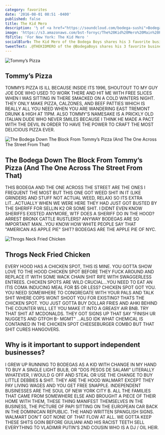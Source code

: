 ```yaml
---
category: favorites
date: '2016-08-01 08:51 -0400'
published: false
title: The Kid Mero
description: '½ of <a href="https://soundcloud.com/bodega-sushi">Bodega Boys</a>'
image: 'https://s3.amazonaws.com/bst-fornyc/The%20Kid%20Mero%20Main%20Portrait.jpg'
fbTitle: 'For New York: The Kid Mero '
socialBlurb: The Kid Mero of the Bodega Boys shares his 3 favorite businesses in NYC.
tweetText: .@THEKIDMERO of the @BodegaBoys shares his 3 favorite businesses in NY
---
```

![Tommy’s Pizza](https://s3.amazonaws.com/bst-fornyc/The%20Kid's%20Mero%20Tommy's%20Pizza.jpg)
## Tommy’s Pizza
TOMMYS PIZZA IS ILL BECAUSE INSIDE ITS 1996, SHOUTOUT TO MY GUY JOE DOE WHO USED TO WORK THERE AND HIT ME WITH FREE SLICES WHEN I WAS SITTING IN THERE SMACKED ON A COLD WINTERS NIGHT. THEY ONLY MAKE PIZZA, CALZONES, AND BEEF PATTIES WHICH IS REALLY ALL YOU NEED WHEN YOU ARE WANDERING EAST TREMONT DRUNK & HIGH AT 11PM. ALSO TOMMY'S NAMESAKE IS A PRICKLY OLD ITALIAN DUDE WHO NEVER SMILES BECAUSE I THINK HE MADE A PACT WITH THE DEVIL IN ORDER TO HAVE THE POWER TO CRAFT THE MOST DELICIOUS PIZZA EVER.

![The Bodega Down The Block From Tommy’s Pizza (And The One Across The Street From That)](https://s3.amazonaws.com/bst-fornyc/The%20Kid%20Mero%20Bodega.jpg)
## The Bodega Down The Block From Tommy’s Pizza (And The One Across The Street From That)
THIS BODEGA AND THE ONE ACROSS THE STREET ARE THE ONES I FREQUENT THE MOST BUT THIS ONE GOT WEED SHIT IN IT (LIKE GRINDERS AND STUFF NOT ACTUAL WEED, RELAX) SO ITS EXTRA LIT...ACTUALLY WHEN WE WERE HERE THEY HAD JUST GOT BUSTED BY THE SHERIFF FOR SELLIN K2 OR SOME SHIT. I DIDNT EVEN KNOW SHERIFFS EXISTED ANYMORE, WTF DOES A SHERIFF DO IN THE HOOD? ARREST BRONX CATTLE RUSTLERS? ANYWAY BODEGAS ARE SO IMPORTANT MAN...YOU KNOW HOW WHITE PEOPLE SAY THAT "AMERICAN AS APPLE PIE" SHIT? BODEGAS ARE THE APPLE PIE OF NYC.

![Throgs Neck Fried Chicken](https://s3.amazonaws.com/bst-fornyc/The%20Kid%20Mero%20Throgs%20Neck%20Fried%20Chicken.jpg)
## Throgs Neck Fried Chicken
EVERY HOOD HAS A CHICKEN SPOT, THIS IS MINE. YOU GOTTA SHOW LOVE TO THE HOOD CHICKEN SPOT BEFORE THEY FUCK AROUND AND REPLACE IT WITH SOME WACK CHAIN SHIT RIFE WITH SWAGGERLESS ENTREES. CHICKEN SPOTS ARE WILD CRUCIAL...YOU NEED TO EAT AN ITIS COMA INDUCING MEAL FOR $5 OR LESS? CHICKEN SPOT GOT YOU. YOU NEED SOMEWHERE TO CONGREGATE WITH YOUR PALS AND TALK SHIT WHERE COPS WONT SHOOT YOU FOR EXISTING? THATS THE CHICKEN SPOT. YOU JUST GOTTA BUY DOLLAR FRIES AND AHKI BEHIND THE COUNTER WILL LET YOU MAKE IT INTO A GREASY AIR BNB. TRY THAT SHIT AT MCDONALDS. THEY GOT SIGNS UP THAT SAY "FINISH UR NUGGETS AND GTFOH B- MGMT" ...ALSO IDK WHAT CHEMICAL IS CONTAINED IN THE CHICKEN SPOT CHEESEBURGER COMBO BUT THAT SHIT CURES HANGOVERS.

## Why is it important to support independent businesses?
I GREW UP RUNNING TO BODEGAS AS A KID WITH CHANGE IN MY HAND TO BUY A SINGLE LIGHT BULB, OR "DOS PESOS DE SALAMI" LITERALLY WHATEVER, I WOULD G OFF AND STEAL OR USE THE CHANGE TO BUY LITTLE DEBBIES & SHIT. THEY ARE THE HOOD WALMART EXCEPT THEY PAY LIVING WAGES AND YOU GET FREE SNAPPLE. INDEPENDENT BUSINESSES ARE THE SOUL OF NEW YORK CITY B. ALL THE FAMILIES THAT CAME FROM SOMEWHERE ELSE AND BROUGHT A PIECE OF THEIR HOME WITH THEM, THESE THING MANIFEST THEMSELVES IN THE BUSINESS, THE PICTURE OF PAPI SITTING ON THE EUROPEAN CAR BACK IN THE DOMINICAN REPUBLIC. THE HAND WRITTEN SPANGLISH SIGNS. WALMART DON'T GOT NONE OF THAT FLOW AT ALL. WE GOTTA KEEP THESE SHITS GOIN BEFORE GIULIANI AND HIS RACIST TEETH SELL EVERYTHING TO VLADIMIR PUTIN'S 2ND COUSIN WHO IS A DJ / OIL HEIR.

